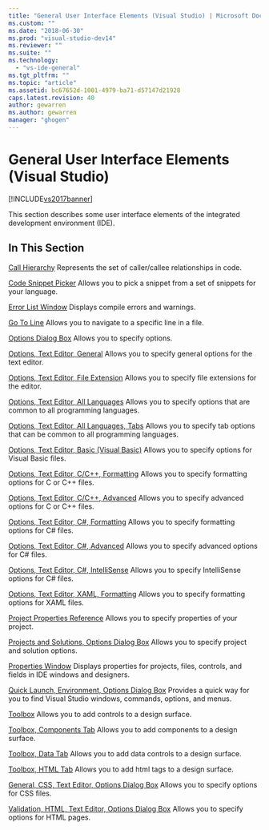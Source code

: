 ```yaml
---
title: "General User Interface Elements (Visual Studio) | Microsoft Docs"
ms.custom: ""
ms.date: "2018-06-30"
ms.prod: "visual-studio-dev14"
ms.reviewer: ""
ms.suite: ""
ms.technology:
  - "vs-ide-general"
ms.tgt_pltfrm: ""
ms.topic: "article"
ms.assetid: bc67652d-1001-4979-ba71-d57147d21928
caps.latest.revision: 40
author: gewarren
ms.author: gewarren
manager: "ghogen"
---
```

# General User Interface Elements (Visual Studio)
[!INCLUDE[vs2017banner](../../includes/vs2017banner.md)]


This section describes some user interface elements of the integrated development environment (IDE).

## In This Section
 [Call Hierarchy](../../ide/reference/call-hierarchy.md)
 Represents the set of caller/callee relationships in code.

 [Code Snippet Picker](../../ide/reference/code-snippet-picker.md)
 Allows you to pick a snippet from a set of snippets for your language.

 [Error List Window](../../ide/reference/error-list-window.md)
 Displays compile errors and warnings.

 [Go To Line](../../ide/reference/go-to-line.md)
 Allows you to navigate to a specific line in a file.

 [Options Dialog Box](../../ide/reference/options-dialog-box-visual-studio.md)
 Allows you to specify options.

 [Options, Text Editor, General](../../ide/reference/options-text-editor-general.md)
 Allows you to specify general options for the text editor.

 [Options, Text Editor, File Extension](../../ide/reference/options-text-editor-file-extension.md)
 Allows you to specify file extensions for the editor.

 [Options, Text Editor, All Languages](../../ide/reference/options-text-editor-all-languages.md)
 Allows you to specify options that are common to all programming languages.

 [Options, Text Editor, All Languages, Tabs](../../ide/reference/options-text-editor-all-languages-tabs.md)
 Allows you to specify tab options that can be common to all programming languages.

 [Options, Text Editor, Basic (Visual Basic)](../../ide/reference/options-text-editor-basic-visual-basic.md)
 Allows you to specify options for Visual Basic files.

 [Options, Text Editor, C/C++, Formatting](../../ide/reference/options-text-editor-c-cpp-formatting.md)
 Allows you to specify formatting options for C or C++ files.

 [Options, Text Editor, C/C++, Advanced](../../ide/reference/options-text-editor-c-cpp-advanced.md)
 Allows you to specify advanced options for C or C++ files.

 [Options, Text Editor, C#, Formatting](../../ide/reference/options-text-editor-csharp-formatting.md)
 Allows you to specify formatting options for C# files.

 [Options, Text Editor, C#, Advanced](../../ide/reference/options-text-editor-csharp-advanced.md)
 Allows you to specify advanced options for C# files.

 [Options, Text Editor, C#, IntelliSense](../../ide/reference/options-text-editor-csharp-intellisense.md)
 Allows you to specify IntelliSense options for C# files.

 [Options, Text Editor, XAML, Formatting](../../ide/reference/options-text-editor-xaml-formatting.md)
 Allows you to specify formatting options for XAML files.

 [Project Properties Reference](../../ide/reference/project-properties-reference.md)
 Allows you to specify properties of your project.

 [Projects and Solutions, Options Dialog Box](../../ide/reference/projects-and-solutions-options-dialog-box.md)
 Allows you to specify project and solution options.

 [Properties Window](../../ide/reference/properties-window.md)
 Displays properties for projects, files, controls, and fields in IDE windows and designers.

 [Quick Launch, Environment, Options Dialog Box](../../ide/reference/quick-launch-environment-options-dialog-box.md)
 Provides a quick way for you to find Visual Studio windows, commands, options, and menus.

 [Toolbox](../../ide/reference/toolbox.md)
 Allows you to add controls to a design surface.

 [Toolbox, Components Tab](../../ide/reference/toolbox-components-tab.md)
 Allows you to add components to a design surface.

 [Toolbox, Data Tab](../../ide/reference/toolbox-data-tab.md)
 Allows you to add data controls to a design surface.

 [Toolbox, HTML Tab](../../ide/reference/toolbox-html-tab.md)
 Allows you to add html tags to a design surface.

 [General, CSS, Text Editor, Options Dialog Box](http://msdn.microsoft.com/library/b33a7617-e69d-4a11-938e-2e218a34a10c)
 Allows you to specify options for CSS files.

 [Validation, HTML, Text Editor, Options Dialog Box](http://msdn.microsoft.com/library/9c24ecfe-263e-4bf1-88de-d01be3992863)
 Allows you to specify options for HTML pages.